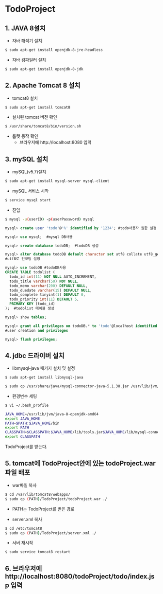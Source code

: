 # TodoProject
## 1. JAVA 8설치
* 자바 해석기 설치
```bash
$ sudo apt-get install openjdk-8-jre-headless
```
* 자바 컴파일러 설치
```bash
$ sudo apt-get install openjdk-8-jdk
```

## 2. Apache Tomcat 8 설치
* tomcat8 설치
```bash
$ sudo apt-get install tomcat8
```
* 설치된 tomcat 버전 확인
```bash
$ /usr/share/tomcat8/bin/version.sh
```
* 톰캣 동작 확인
  * 브라우저에 http://localhost:8080 입력

## 3. mySQL 설치
* mySQL(v5.7)설치
```bash
$ sudo apt-get install mysql-server mysql-client
```
* mySQL 서비스 시작
```bash
$ service mysql start
```
* 진입
```bash
$ mysql -u(userID) -p(userPassword) mysql
```
```sql
mysql> create user 'todo'@'%' identified by '1234'; #todo사용자 권한 설정

mysql> use mysql;  #mysql DB사용

mysql> create database todoDB;  #todoDB 생성

mysql> alter database todoDB default character set utf8 collate utf8_general_ci;
#utf8로 인코딩 설정

mysql> use todoDB #todoDB사용
CREATE TABLE todolist (
  todo_id int(11) NOT NULL AUTO_INCREMENT,
  todo_title varchar(50) NOT NULL,
  todo_memo varchar(200) DEFAULT NULL,
  todo_duedate varchar(15) DEFAULT NULL,
  todo_complete tinyint(1) DEFAULT 0,
  todo_priority int(11) DEFAULT 5,
  PRIMARY KEY (todo_id)
);  #todolist 테이블 생성

mysql> show tables;

mysql> grant all privileges on todoDB.* to 'todo'@localhost identified by "1234";
#user creation and privileges

mysql> flush privileges;
```
## 4. jdbc 드라이버 설치
* libmysql-java 패키지 설치 및 설정
```bash
$ sudo apt-get install libmysql-java

$ sudo cp /usr/share/java/mysql-connector-java-5.1.38.jar /usr/lib/jvm/java-8-openjdk-amd64/lib
```
* 환경변수 세팅
```bash
$ vi ~/.bash_profile

JAVA_HOME=/usr/lib/jvm/java-8-openjdk-amd64
export JAVA_HOME
PATH=$PATH:$JAVA_HOME/bin
export PATH
CLASSPATH=$CLASSPATH:$JAVA_HOME/lib/tools.jar$JAVA_HOME/lib/mysql-connector-    java-5.1.38.jar:.
export CLASSPATH
```
TodoProject를 받는다.

## 5. tomcat에 TodoProject안에 있는 todoProject.war파일 배포

* war파일 복사
```bash
$ cd /var/lib/tomcat8/webapps/
$ sudo cp (PATH)/TodoProject/todoProject.war ./
```
  * PATH는 TodoProject를 받은 경로

* server.xml 복사
```bash
$ cd /etc/tomcat8
$ sudo cp (PATH)/TodoProject/server.xml ./
```
* 서버 재시작
```bash
$ sudo service tomcat8 restart
```

## 6. 브라우저에 http://localhost:8080/todoProject/todo/index.jsp 입력
